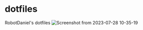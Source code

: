 # dotfiles
 RobotDaniel's dotfiles
![Screenshot from 2023-07-28 10-35-19](https://github.com/RobotDaniel/dotfiles/assets/101746899/294c5bae-e807-4a9b-9260-cc98221b38f3)


